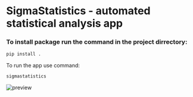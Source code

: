 # SigmaStatistics - automated statistical analysis app

### To install package run the command in the project dirrectory:
```bash
pip install .
```

To run the app use command:
```bash
sigmastatistics
```

![preview](https://github.com/user-attachments/assets/c470b3d0-07e4-4ce7-8fc3-e497ba8a2b5f)
